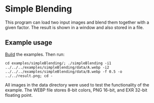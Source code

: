 # Simple Blending
This program can load two input images and blend them together with a given factor. The result is shown in a window and also stored in a file.

## Example usage
[Build](../../README.md) the examples. Then run:

    cd examples/simpleBlending/; ./simpleBlending -i1 ../../../examples/simpleBlending/data/A.webp -i2 ../../../examples/simpleBlending/data/B.webp -f 0.5 -o ../../result.png; cd -

All images in the data directory were used to test the functionality of the example. The WEBP file stores 8-bit colors, PNG 16-bit, and EXR 32-bit floating point.
